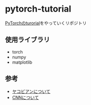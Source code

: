 # pytorch-tutorial
[PyTorchのturorial](https://pytorch.org/tutorials/)をやっていくリポジトリ

## 使用ライブラリ
- torch
- numpy
- matplotlib

## 参考
- [ヤコビアンについて](https://qiita.com/bellbind/items/bd0411957e2363456ea1)
- [CNNについて](https://deepage.net/deep_learning/2016/11/07/convolutional_neural_network.html)
